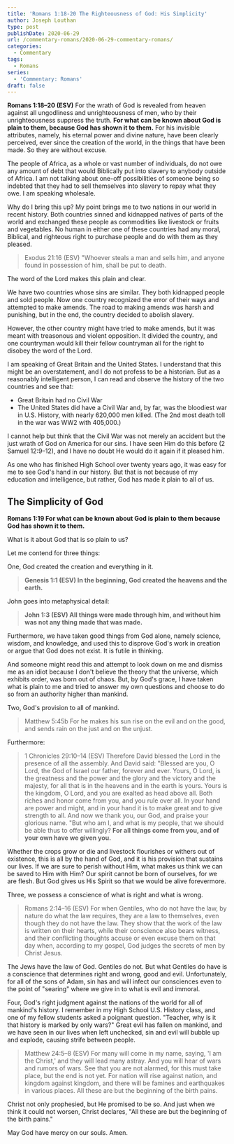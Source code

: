 ```yaml
---
title: 'Romans 1:18-20 The Righteousness of God: His Simplicity'
author: Joseph Louthan
type: post
publishDate: 2020-06-29
url: /commentary-romans/2020-06-29-commentary-romans/
categories:
  - Commentary
tags:
  - Romans
series:
  - 'Commentary: Romans'
draft: false
---
```


**Romans 1:18–20 (ESV)** For the wrath of God is revealed from heaven against all ungodliness and unrighteousness of men, who by their unrighteousness suppress the truth.  **For what can be known about God is plain to them, because God has shown it to them.** For his invisible attributes, namely, his eternal power and divine nature, have been clearly perceived, ever since the creation of the world, in the things that have been made. So they are without excuse.

The people of Africa, as a whole or vast number of individuals, do not owe any amount of debt that would Biblically put into slavery to anybody outside of Africa. I am not talking about one-off possibilities of someone being so indebted that they had to sell themselves into slavery to repay what they owe. I am speaking wholesale.

Why do I bring this up? My point brings me to two nations in our world in recent history. Both countries sinned and kidnapped natives of parts of the world and exchanged these people as commodities like livestock or fruits and vegetables. No human in either one of these countries had any moral, Biblical, and righteous right to purchase people and do with them as they pleased.

> Exodus 21:16 (ESV) "Whoever steals a man and sells him, and anyone found in possession of him, shall be put to death.

The word of the Lord makes this plain and clear.

We have two countries whose sins are similar. They both kidnapped people and sold people. Now one country recognized the error of their ways and attempted to make amends.  The road to making amends was harsh and punishing, but in the end, the country decided to abolish slavery.

However, the other country might have tried to make amends, but it was meant with treasonous and violent opposition.  It divided the country, and one countryman would kill their fellow countryman all for the right to disobey the word of the Lord.

I am speaking of Great Britain and the United States. I understand that this might be an overstatement, and I do not profess to be a historian. But as a reasonably intelligent person, I can read and observe the history of the two countries and see that:

- Great Britain had no Civil War
- The United States did have a Civil War and, by far, was the bloodiest war in U.S. History, with nearly 620,000 men killed. (The 2nd most death toll in the war was WW2 with 405,000.)

I cannot help but think that the Civil War was not merely an accident but the just wrath of God on America for our sins.  I have seen Him do this before (2 Samuel 12:9–12), and I have no doubt He would do it again if it pleased him.

As one who has finished High School over twenty years ago, it was easy for me to see God's hand in our history. But that is not because of my education and intelligence, but rather, God has made it plain to all of us.

## The Simplicity of God

**Romans 1:19 For what can be known about God is plain to them because God has shown it to them.**

What is it about God that is so plain to us?

Let me contend for three things:

One, God created the creation and everything in it.

> **Genesis 1:1 (ESV) In the beginning, God created the heavens and the earth.**

John goes into metaphysical detail:

> **John 1:3 (ESV) All things were made through him, and without him was not any thing made that was made.**

Furthermore, we have taken good things from God alone, namely science, wisdom, and knowledge, and used this to disprove God's work in creation or argue that God does not exist.  It is futile in thinking.

And someone might read this and attempt to look down on me and dismiss me as an idiot because I don't believe the theory that the universe, which exhibits order, was born out of chaos. But, by God's grace, I have taken what is plain to me and tried to answer my own questions and choose to do so from an authority higher than mankind.

Two, God's provision to all of mankind.

> Matthew 5:45b For he makes his sun rise on the evil and on the good, and sends rain on the just and on the unjust.

Furthermore:

> 1 Chronicles 29:10–14 (ESV) Therefore David blessed the Lord in the presence of all the assembly. And David said: "Blessed are you, O Lord, the God of Israel our father, forever and ever. Yours, O Lord, is the greatness and the power and the glory and the victory and the majesty, for all that is in the heavens and in the earth is yours. Yours is the kingdom, O Lord, and you are exalted as head above all. Both riches and honor come from you, and you rule over all. In your hand are power and might, and in your hand it is to make great and to give strength to all. And now we thank you, our God, and praise your glorious name. "But who am I, and what is my people, that we should be able thus to offer willingly? **For all things come from you, and of your own have we given you.**

Whether the crops grow or die and livestock flourishes or withers out of existence, this is all by the hand of God, and it is his provision that sustains our lives. If we are sure to perish without Him, what makes us think we can be saved to Him with Him? Our spirit cannot be born of ourselves, for we are flesh. But God gives us His Spirit so that we would be alive forevermore.

Three, we possess a conscience of what is right and what is wrong.

> Romans 2:14–16 (ESV) For when Gentiles, who do not have the law, by nature do what the law requires, they are a law to themselves, even though they do not have the law. They show that the work of the law is written on their hearts, while their conscience also bears witness, and their conflicting thoughts accuse or even excuse them on that day when, according to my gospel, God judges the secrets of men by Christ Jesus.

The Jews have the law of God. Gentiles do not. But what Gentiles do have is a conscience that determines right and wrong, good and evil. Unfortunately, for all of the sons of Adam, sin has and will infect our consciences even to the point of "searing" where we give in to what is evil and immoral.

Four, God's right judgment against the nations of the world for all of mankind's history. I remember in my High School U.S. History class, and one of my fellow students asked a poignant question. "Teacher, why is it that history is marked by only wars?" Great evil has fallen on mankind, and we have seen in our lives when left unchecked, sin and evil will bubble up and explode, causing strife between people.

> Matthew 24:5–8 (ESV) For many will come in my name, saying, 'I am the Christ,' and they will lead many astray. And you will hear of wars and rumors of wars. See that you are not alarmed, for this must take place, but the end is not yet. For nation will rise against nation, and kingdom against kingdom, and there will be famines and earthquakes in various places. All these are but the beginning of the birth pains.

Christ not only prophesied, but He promised to be so. And just when we think it could not worsen, Christ declares, "All these are but the beginning of the birth pains."

May God have mercy on our souls. Amen.
